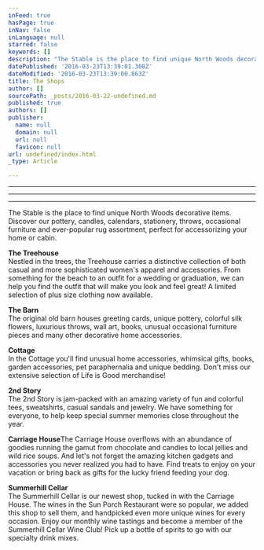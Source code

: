 ```yaml
---
inFeed: true
hasPage: true
inNav: false
inLanguage: null
starred: false
keywords: []
description: "The Stable is the place to find unique North Woods decorative items.\_ Discover our pottery, candles, calendars, stationery, throws, occasional furniture and ever-popular rug assortment, perfect for accessorizing your home or cabin."
datePublished: '2016-03-23T13:39:01.308Z'
dateModified: '2016-03-23T13:39:00.863Z'
title: The Shops
author: []
sourcePath: _posts/2016-03-22-undefined.md
published: true
authors: []
publisher:
  name: null
  domain: null
  url: null
  favicon: null
url: undefined/index.html
_type: Article

---
```

****

****

****

The Stable is the place to find unique North Woods decorative items.  Discover our pottery, candles, calendars, stationery, throws, occasional furniture and ever-popular rug assortment, perfect for accessorizing your home or cabin.

**The Treehouse**  
Nestled in the trees, the Treehouse carries a distinctive collection of both casual and more sophisticated women's apparel and accessories. From something for the beach to an outfit for a wedding or graduation, we can help you find the outfit that will make you look and feel great!   A limited selection of plus size clothing now available.

**The Barn**  
The original old barn houses greeting cards, unique pottery, colorful silk flowers, luxurious throws, wall art, books, unusual occasional furniture pieces and many other decorative home accessories.

**Cottage**  
In the Cottage you'll find unusual home accessories, whimsical gifts, books, garden accessories, pet paraphernalia and unique bedding.  Don't miss our extensive selection of Life is Good merchandise!

**2nd Story**  
The 2nd Story is jam-packed with an amazing variety of fun and colorful tees, sweatshirts, casual sandals and jewelry.  We have something for everyone, to help keep special summer memories close throughout the year.

**Carriage House**The Carriage House overflows with an abundance of goodies running the gamut from chocolate and candies to local jellies and wild rice soups.  And let's not forget the amazing kitchen gadgets and accessories you never realized you had to have.  Find treats to enjoy on your vacation or bring back as gifts for the lucky friend feeding your dog.

**Summerhill Cellar**  
The Summerhill Cellar is our newest shop, tucked in with the Carriage House.  The wines in the Sun Porch Restaurant were so popular, we added this shop to sell them, and handpicked even more unique wines for every occasion.  Enjoy our monthly wine tastings and become a member of the Summerhill Cellar Wine Club! Pick up a bottle of spirits to go with our specialty drink mixes.